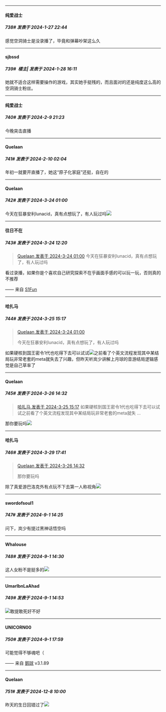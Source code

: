 
*****

####  纯爱战士  
##### 738#       发表于 2024-1-27 22:44

感觉空洞骑士是没录播了，毕竟和弹幕吵架这么久


*****

####  sjbssd  
##### 739#         楼主| 发表于 2024-1-28 16:11

她就不适合这样需要操作的游戏，其实她手挺残的，而且面对的还是纯度这么高的空洞骑士粉丝。

*****

####  纯爱战士  
##### 740#       发表于 2024-2-9 21:23

今晚突击直播


*****

####  Quelaan  
##### 741#       发表于 2024-2-10 02:04

年初一就要开直播了，她这“原子化家庭”还挺，自在的

*****

####  Quelaan  
##### 742#       发表于 2024-3-24 01:00

今天在狂暴安利lunacid，真有点想玩了，有人玩过吗<img src="https://static.saraba1st.com/image/smiley/face2017/216.png" referrerpolicy="no-referrer">


*****

####  往日不在  
##### 743#       发表于 2024-3-24 12:20

<blockquote><a href="httphttps://bbs.saraba1st.com/2b/forum.php?mod=redirect&amp;goto=findpost&amp;pid=64354746&amp;ptid=1886323" target="_blank">Quelaan 发表于 2024-3-24 01:00</a>
今天在狂暴安利lunacid，真有点想玩了，有人玩过吗</blockquote>
看过录播，如果你是个喜欢自己研究探索不在乎画面手感的可以玩一玩，否则真的不推荐

—— 来自 [S1Fun](https://s1fun.koalcat.com)


*****

####  哈扎马  
##### 744#       发表于 2024-3-25 15:17

<blockquote><a href="httphttps://bbs.saraba1st.com/2b/forum.php?mod=redirect&amp;goto=findpost&amp;pid=64354746&amp;ptid=1886323" target="_blank">Quelaan 发表于 2024-3-24 01:00</a>

今天在狂暴安利lunacid，真有点想玩了，有人玩过吗</blockquote>
如果硬核到国王密令1代也吃得下去可以试试<img src="https://static.saraba1st.com/image/smiley/face2017/037.png" referrerpolicy="no-referrer">之前看了个英文流程发现其中某结局玩非常老套的meta就失去了兴趣，但昨天听岚少讲解上月球的音游结局逻辑感觉是自己草率了


*****

####  Quelaan  
##### 745#       发表于 2024-3-26 14:32

<blockquote><a href="httphttps://bbs.saraba1st.com/2b/forum.php?mod=redirect&amp;goto=findpost&amp;pid=64370861&amp;ptid=1886323" target="_blank">哈扎马 发表于 2024-3-25 15:17</a>
如果硬核到国王密令1代也吃得下去可以试试之前看了个英文流程发现其中某结局玩非常老套的meta就失 ...</blockquote>
那你要玩吗<img src="https://static.saraba1st.com/image/smiley/face2017/078.png" referrerpolicy="no-referrer">

*****

####  哈扎马  
##### 746#       发表于 2024-3-29 17:41

<blockquote><a href="httphttps://bbs.saraba1st.com/2b/forum.php?mod=redirect&amp;goto=findpost&amp;pid=64381441&amp;ptid=1886323" target="_blank">Quelaan 发表于 2024-3-26 14:32</a>

那你要玩吗</blockquote>
除了真爱游巴洛克外有点玩不下去第一人称视角<img src="https://static.saraba1st.com/image/smiley/face2017/012.png" referrerpolicy="no-referrer">

*****

####  swordofsoul1  
##### 747#       发表于 2024-9-1 14:25

问下，岚少有提过黑神话悟空吗


*****

####  Whalouse  
##### 748#       发表于 2024-9-1 14:30

这人女粉不是挺多的<img src="https://static.saraba1st.com/image/smiley/face2017/067.png" referrerpolicy="no-referrer">


*****

####  UmarIbnLaAhad  
##### 749#       发表于 2024-9-1 14:53

<img src="https://static.saraba1st.com/image/smiley/face2017/049.png" referrerpolicy="no-referrer">敢提敢死好不好


*****

####  UNICORN00  
##### 750#       发表于 2024-9-1 17:59

可能觉得不够魂吧（

—— 来自 [鹅球](https://www.pgyer.com/GcUxKd4w) v3.1.89

*****

####  Quelaan  
##### 751#       发表于 2024-12-8 10:00

昨天的生日回错过了<img src="https://static.saraba1st.com/image/smiley/face2017/137.gif" referrerpolicy="no-referrer">

